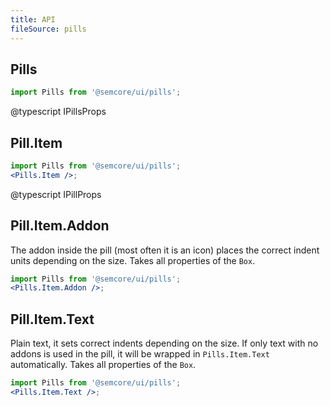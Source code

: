 ```yaml
---
title: API
fileSource: pills
---
```


## Pills

```jsx
import Pills from '@semcore/ui/pills';
```

@typescript IPillsProps

## Pill.Item

```jsx
import Pills from '@semcore/ui/pills';
<Pills.Item />;
```

@typescript IPillProps

## Pill.Item.Addon

The addon inside the pill (most often it is an icon) places the correct indent units depending on the size. Takes all properties of the `Box`.

```jsx
import Pills from '@semcore/ui/pills';
<Pills.Item.Addon />;
```

## Pill.Item.Text

Plain text, it sets correct indents depending on the size. If only text with no addons is used in the pill, it will be wrapped in `Pills.Item.Text` automatically. Takes all properties of the `Box`.

```jsx
import Pills from '@semcore/ui/pills';
<Pills.Item.Text />;
```
